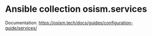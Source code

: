 # Ansible collection osism.services

Documentation: https://osism.tech/docs/guides/configuration-guide/services/
